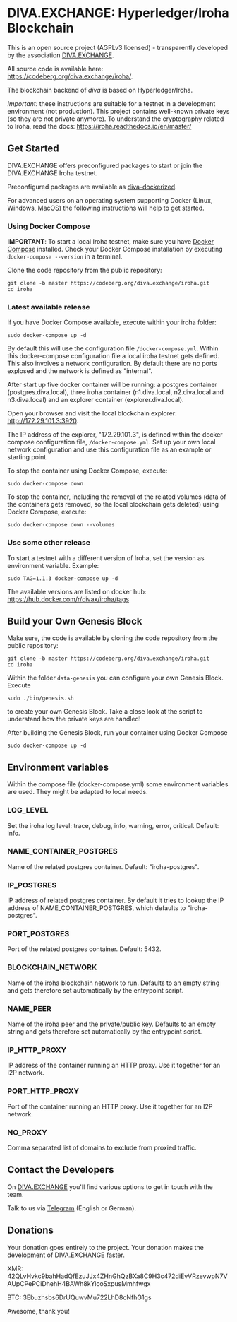 # DIVA.EXCHANGE: Hyperledger/Iroha Blockchain

This is an open source project (AGPLv3 licensed) - transparently developed by the association [DIVA.EXCHANGE](https://diva.exchange).

All source code is available here: https://codeberg.org/diva.exchange/iroha/.

The blockchain backend of _diva_ is based on Hyperledger/Iroha. 

_Important:_ these instructions are suitable for a testnet in a development environment (not production). This project contains well-known private keys (so they are not private anymore). To understand the cryptography related to Iroha, read the docs: https://iroha.readthedocs.io/en/master/  

## Get Started

DIVA.EXCHANGE offers preconfigured packages to start or join the DIVA.EXCHANGE Iroha testnet.

Preconfigured packages are available as [diva-dockerized](https://codeberg.org/diva.exchange/diva-dockerized).

For advanced users on an operating system supporting Docker (Linux, Windows, MacOS) the following instructions will help to get started.

### Using Docker Compose

**IMPORTANT**: To start a local Iroha testnet, make sure you have [Docker Compose](https://docs.docker.com/compose/install/) installed. Check your Docker Compose installation by executing `docker-compose --version` in a terminal.

Clone the code repository from the public repository:
```
git clone -b master https://codeberg.org/diva.exchange/iroha.git
cd iroha
```

### Latest available release

If you have Docker Compose available, execute within your iroha folder:
```
sudo docker-compose up -d
```

By default this will use the configuration file `/docker-compose.yml`. Within this docker-compose configuration file a local iroha testnet gets defined. This also involves a network configuration. By default there are no ports explosed and the network is defined as "internal".

After start up five docker container will be running: a postgres container (postgres.diva.local), three iroha container (n1.diva.local, n2.diva.local and n3.diva.local) and an explorer container (explorer.diva.local).

Open your browser and visit the local blockchain explorer: http://172.29.101.3:3920.

The IP address of the explorer, "172.29.101.3", is defined within the docker compose configuration file, `/docker-compose.yml`. Set up your own local network configuration and use this configuration file as an example or starting point.

To stop the container using Docker Compose, execute:
```
sudo docker-compose down
```
 
To stop the container, including the removal of the related volumes (data of the containers gets removed, so the local blockchain gets deleted) using Docker Compose, execute:
```
sudo docker-compose down --volumes
```
 
### Use some other release

To start a testnet with a different version of Iroha, set the version as environment variable. Example:
```
sudo TAG=1.1.3 docker-compose up -d
```

The available versions are listed on docker hub: https://hub.docker.com/r/divax/iroha/tags
 
## Build your Own Genesis Block

Make sure, the code is available by cloning the code repository from the public repository:
```
git clone -b master https://codeberg.org/diva.exchange/iroha.git
cd iroha
```

Within the folder `data-genesis` you can configure your own Genesis Block. Execute
```
sudo ./bin/genesis.sh
```
to create your own Genesis Block. Take a close look at the script to understand how the private keys are handled!

After building the Genesis Block, run your container using Docker Compose 
```
sudo docker-compose up -d
```

## Environment variables

Within the compose file (docker-compose.yml) some environment variables are used. They might be adapted to local needs.

### LOG_LEVEL
Set the iroha log level: trace, debug, info, warning, error, critical. Default: info.

### NAME_CONTAINER_POSTGRES
Name of the related postgres container. Default: "iroha-postgres". 

### IP_POSTGRES
IP address of related postgres container. By default it tries to lookup the IP address of NAME_CONTAINER_POSTGRES, which defaults to "iroha-postgres". 

### PORT_POSTGRES
Port of the related postgres container. Default: 5432.

### BLOCKCHAIN_NETWORK
Name of the iroha blockchain network to run. Defaults to an empty string and gets therefore set automatically by the entrypoint script.

### NAME_PEER
Name of the iroha peer and the private/public key. Defaults to an empty string and gets therefore set automatically by the entrypoint script. 

### IP_HTTP_PROXY
IP address of the container running an HTTP proxy. Use it together for an I2P network.

### PORT_HTTP_PROXY
Port of the container running an HTTP proxy. Use it together for an I2P network.

### NO_PROXY
Comma separated list of domains to exclude from proxied traffic.

## Contact the Developers

On [DIVA.EXCHANGE](https://www.diva.exchange) you'll find various options to get in touch with the team. 

Talk to us via [Telegram](https://t.me/diva_exchange_chat_de) (English or German).

## Donations

Your donation goes entirely to the project. Your donation makes the development of DIVA.EXCHANGE faster.

XMR: 42QLvHvkc9bahHadQfEzuJJx4ZHnGhQzBXa8C9H3c472diEvVRzevwpN7VAUpCPePCiDhehH4BAWh8kYicoSxpusMmhfwgx

BTC: 3Ebuzhsbs6DrUQuwvMu722LhD8cNfhG1gs

Awesome, thank you!
